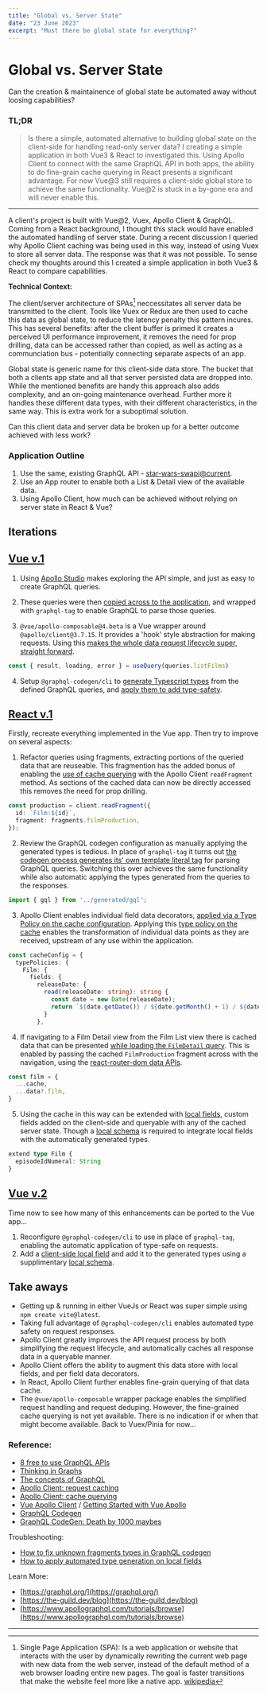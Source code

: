 ```yaml
---
title: "Global vs. Server State"
date: "23 June 2023"
excerpt: "Must there be global state for everything?"
---
```


# Global vs. Server State
Can the creation & maintainence of global state be automated away without loosing capabilities?

### TL;DR
> Is there a simple, automated alternative to building global state on the client-side for handling read-only server data? I creating a simple application in both Vue3 & React to investigated this. Using Apollo Client to connect with the same GraphQL API in both apps, the ability to do fine-grain cache querying in React presents a significant advantage. For now Vue@3 still requires a client-side global store to achieve the same functionality. Vue@2 is stuck in a by-gone era and will never enable this.

---

A client's project is built with Vue@2, Vuex, Apollo Client & GraphQL. Coming from a React background, I thought this stack would have enabled the automated handling of server state. During a recent discussion I queried why Apollo Client caching was being used in this way, instead of using Vuex to store all server data. The response was that it was not possible. To sense check my thoughts around this I created a simple application in both Vue3 & React to compare capabilities.

**Technical Context:**

The client/server architecture of SPAs[^1] neccessitates all server data be transmitted to the client. Tools like Vuex or Redux are then used to cache this data as global state, to reduce the latency penalty this pattern incures. This has several benefits: after the client buffer is primed it creates a perceived UI performance improvement, it removes the need for prop drilling, data can be accessed rather than copied, as well as acting as a communciation bus - potentially connecting separate aspects of an app.

Global state is generic name for this client-side data store. The bucket that both a clients app state and all that server persisted data are dropped into. While the mentioned benefits are handy this approach also adds complexity, and an on-going maintenance overhead. Further more it handles these different data types, with their different characteristics, in the same way. This is extra work for a suboptimal solution.

Can this client data and server data be broken up for a better outcome achieved with less work?

### Application Outline

1. Use the same, existing GraphQL API - [star-wars-swapi@current](https://studio.apollographql.com/public/star-wars-swapi/variant/current/home).
2. Use an App router to enable both a List & Detail view of the available data.
3. Using Apollo Client, how much can be achieved without relying on server state in React & Vue?

## Iterations

## [Vue v.1](https://github.com/ianhuet/vue-server-state/tree/c69e9d922c126fbdc9a426203bad37084e12abbf)

1. Using [Apollo Studio](https://studio.apollographql.com/public/star-wars-swapi/variant/current/explorer) makes exploring the API simple, and just as easy to create GraphQL queries.

2. These queries were then [copied across to the application](https://github.com/ianhuet/vue-server-state/blob/c69e9d922c126fbdc9a426203bad37084e12abbf/src/queries/index.ts), and wrapped with `graphql-tag` to enable GraphQL to parse those queries.

3. `@vue/apollo-composable@4.beta` is a Vue wrapper around `@apollo/client@3.7.15`. It provides a 'hook' style abstraction for making requests. Using this [makes the whole data request lifecycle super, straight forward](https://github.com/ianhuet/vue-server-state/blob/c69e9d922c126fbdc9a426203bad37084e12abbf/src/views/ListView.vue).
```typescript
const { result, loading, error } = useQuery(queries.listFilms)
```

4. Setup `@graphql-codegen/cli` to [generate Typescript types](https://github.com/ianhuet/vue-server-state/blob/c69e9d922c126fbdc9a426203bad37084e12abbf/codegen.yml) from the defined GraphQL queries, and [apply them to add type-safety](https://github.com/ianhuet/vue-server-state/blob/c69e9d922c126fbdc9a426203bad37084e12abbf/src/views/DetailView.vue#L16C43-L16C43).

## [React v.1](https://github.com/ianhuet/react-server-state/tree/main)

Firstly, recreate everything implemented in the Vue app. Then try to improve on several aspects:

1. Refactor queries using fragments, extracting portions of the queried data that are reuseable. This fragmention has the added bonus of enabling the [use of cache querying](https://github.com/ianhuet/react-server-state/blob/main/src/components/Production/Production.tsx) with the Apollo Client `readFragment` method. As sections of the cached data can now be directly accessed this removes the need for prop drilling.
```typescript
const production = client.readFragment({
  id: `Film:${id}`,
  fragment: fragments.filmProduction,
});
```

2. Review the GraphQL codegen configuration as manually applying the generated types is tedious. In place of `graphql-tag` it turns out [the codegen process generates its' own template literal tag](https://the-guild.dev/graphql/codegen/docs/guides/react-vue#writing-graphql-queries) for parsing GraphQL queries. Switching this over achieves the same functionality while also automatic applying the types generated from the queries to the responses.
```typescript
import { gql } from '../generated/gql';
```

3. Apollo Client enables individual field data decorators, [applied via a Type Policy on the cache configuration]((https://www.apollographql.com/docs/react/caching/cache-field-behavior)). Applying this [type policy on the cache](https://github.com/ianhuet/react-server-state/blob/main/src/main.tsx) enables the transformation of individual data points as they are received, upstream of any use within the application.
```typescript
const cacheConfig = {
  typePolicies: {
    Film: {
      fields: {
        releaseDate: {
          read(releaseDate: string): string {
            const date = new Date(releaseDate);
            return `${date.getDate()} / ${date.getMonth() + 1} / ${date.getFullYear()}`;
          }
        },
```

4. If navigating to a Film Detail view from the Film List view there is cached data that can be presented [while loading the `FilmDetail` query](https://github.com/ianhuet/react-server-state/blob/main/src/pages/DetailView/DetailView.tsx). This is enabled by passing the cached `FilmProduction` fragment across with the navigation, using the [react-router-dom data APIs](https://reactrouter.com/en/main/hooks/use-loader-data).
```typescript
const film = {
  ...cache,
  ...data?.film,
}
```

5. Using the cache in this way can be extended with [local fields](https://www.apollographql.com/docs/react/local-state/managing-state-with-field-policies), custom fields added on the client-side and queryable with any of the cached server state. Though a [local schema](https://github.com/ianhuet/react-server-state/blob/main/schema.local.graphql) is required to integrate local fields with the automatically generated types.
```typescript
extend type Film {
  episodeIdNumeral: String
}
```

## [Vue v.2](https://github.com/ianhuet/vue-server-state/tree/main)

Time now to see how many of this enhancements can be ported to the Vue app... 

1. Reconfigure `@graphql-codegen/cli` to use in place of `graphql-tag`, enabling the automatic application of type-safe on requests.
2. Add a [client-side local field](https://github.com/ianhuet/vue-server-state/blob/main/src/main.ts) and add it to the generated types using a supplimentary [local schema](https://github.com/ianhuet/vue-server-state/blob/main/schema.local.graphql).

## Take aways

- Getting up & running in either VueJs or React was super simple using `npm create vite@latest`.
- Taking full advantage of `@graphql-codegen/cli` enables automated type safety on request responses.
- Apollo Client greatly improves the API request process by both simplifying the request lifecycle, and automatically caches all response data in a queryable manner.
- Apollo Client offers the ability to augment this data store with local fields, and per field data decorators.
- In React, Apollo Client further enables fine-grain querying of that data cache.
- The `@vue/apollo-composable` wrapper package enables the simplified request handling and request deduping. However, the fine-grained cache querying is not yet available. There is no indication if or when that might become available. Back to Vuex/Pinia for now...

### Reference:

- [8 free to use GraphQL APIs](https://www.apollographql.com/blog/community/backend/8-free-to-use-graphql-apis-for-your-projects-and-demos/)
- [Thinking in Graphs](https://graphql.org/learn/thinking-in-graphs/)
- [The concepts of GraphQL](https://www.apollographql.com/blog/graphql/basics/the-concepts-of-graphql/)
- [Apollo Client: request caching](https://www.apollographql.com/docs/react/data/queries#supported-fetch-policies)
- [Apollo Client: cache querying](https://www.apollographql.com/docs/react/caching/overview)
- [Vue Apollo Client](https://www.apollographql.com/blog/frontend/getting-started-with-vue-apollo/) / [Getting Started with Vue Apollo](https://www.apollographql.com/blog/frontend/getting-started-with-vue-apollo/)
- [GraphQL Codegen](https://the-guild.dev/graphql/codegen)
- [GraphQL CodeGen: Death by 1000 maybes](https://www.reddit.com/r/graphql/comments/racbjh/graphqlcodegen_death_by_1000_maybes/)

Troubleshooting:

- [How to fix unknown fragments types in GraphQL codegen](https://ifedyukin.ru/blog/all/how-to-fix-unknown-fragments-types-in-graphql-codegen/)
- [How to apply automated type generation on local fields](https://stackoverflow.com/questions/53839749/apollo-clientcodegen-typescript-with-client-query-fields)

Learn More:

- [https://graphql.org/](https://graphql.org/)
- [https://the-guild.dev/blog](https://the-guild.dev/blog)
- [https://www.apollographql.com/tutorials/browse](https://www.apollographql.com/tutorials/browse)

---

[^1]: Single Page Application (SPA): Is a web application or website that interacts with the user by dynamically rewriting the current web page with new data from the web server, instead of the default method of a web browser loading entire new pages. The goal is faster transitions that make the website feel more like a native app. [wikipedia](https://en.wikipedia.org/wiki/Single-page_application)
